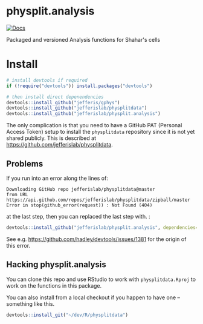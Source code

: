 # physplit.analysis
[![Docs](https://img.shields.io/badge/docs-100%25-brightgreen.svg)](http://jefferislab.github.io/physplit.analysis/reference/)

Packaged and versioned Analysis functions for Shahar's cells

# Install

```r
# install devtools if required
if (!require("devtools")) install.packages("devtools")

# then install direct depenendencies
devtools::install_github("jefferis/gphys")
devtools::install_github("jefferislab/physplitdata")
devtools::install_github("jefferislab/physplit.analysis")
```

The only complication is that you need to have a GitHub PAT (Personal Access Token) 
setup to install the `physplitdata` repository since it is not yet shared publicly. 
This is described at https://github.com/jefferislab/physplitdata.

## Problems
If you run into an error along the lines of:

```
Downloading GitHub repo jefferislab/physplitdata@master
from URL https://api.github.com/repos/jefferislab/physplitdata/zipball/master
Error in stop(github_error(request)) : Not Found (404)
```
at the last step, then you can replaced the last step with. :
```r
devtools::install_github("jefferislab/physplit.analysis", dependencies=FALSE)
```
See e.g. https://github.com/hadley/devtools/issues/1381 for the origin of this error.
## Hacking physplit.analysis
You can clone this repo and use RStudio to work with `physplitdata.Rproj` to 
work on the functions in this package.

You can also install from a local checkout if you happen to have one – something 
like this.

```r
devtools::install_git("~/dev/R/physplitdata")
```
